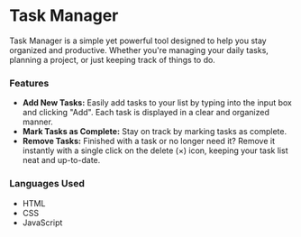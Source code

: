 # Task Manager

Task Manager is a simple yet powerful tool designed to help you stay organized and productive. Whether you're managing your daily tasks, planning a project, or just keeping track of things to do. 

### Features
- __Add New Tasks:__ Easily add tasks to your list by typing into the input box and clicking "Add". Each task is displayed in a clear and organized manner.
- __Mark Tasks as Complete:__ Stay on track by marking tasks as complete.
- __Remove Tasks:__ Finished with a task or no longer need it? Remove it instantly with a single click on the delete (×) icon, keeping your task list neat and up-to-date.

### Languages Used
- HTML
- CSS
- JavaScript
